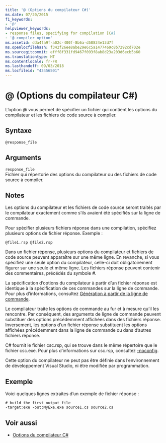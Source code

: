 ```yaml
---
title: '@ (Options du compilateur C#)'
ms.date: 07/20/2015
f1_keywords:
- '@'
helpviewer_keywords:
- response files, specifying for compilation [C#]
- '@ compiler option'
ms.assetid: dda4fa9f-a02c-400f-8b6a-d58834e13d7f
ms.openlocfilehash: f342f26ee8abe29e6c5a1477469c8b7292cd702e
ms.sourcegitcommit: efff8f331fd9467f093f8ab8d23a203d6ecb5b60
ms.translationtype: HT
ms.contentlocale: fr-FR
ms.lasthandoff: 09/03/2018
ms.locfileid: "43456501"
---
```

# <a name="-c-compiler-options"></a>@ (Options du compilateur C#)
L’option @ vous permet de spécifier un fichier qui contient les options du compilateur et les fichiers de code source à compiler.  
  
## <a name="syntax"></a>Syntaxe  
  
```  
@response_file  
```  
  
## <a name="arguments"></a>Arguments  
 `response_file`  
 Fichier qui répertorie des options du compilateur ou des fichiers de code source à compiler.  
  
## <a name="remarks"></a>Notes  
 Les options du compilateur et les fichiers de code source seront traités par le compilateur exactement comme s’ils avaient été spécifiés sur la ligne de commande.  
  
 Pour spécifier plusieurs fichiers réponse dans une compilation, spécifiez plusieurs options de fichier réponse. Exemple :  
  
```  
@file1.rsp @file2.rsp  
```  
  
 Dans un fichier réponse, plusieurs options du compilateur et fichiers de code source peuvent apparaître sur une même ligne. En revanche, si vous spécifiez une seule option du compilateur, celle-ci doit obligatoirement figurer sur une seule et même ligne. Les fichiers réponse peuvent contenir des commentaires, précédés du symbole #.  
  
 La spécification d’options du compilateur à partir d’un fichier réponse est identique à la spécification de ces commandes sur la ligne de commande. Pour plus d’informations, consultez [Génération à partir de la ligne de commande](../../../csharp/language-reference/compiler-options/how-to-set-environment-variables-for-the-visual-studio-command-line.md).  
  
 Le compilateur traite les options de commande au fur et à mesure qu’il les rencontre. Par conséquent, des arguments de ligne de commande peuvent substituer des options précédemment affichées dans des fichiers réponse. Inversement, les options d’un fichier réponse substituent les options affichées précédemment dans la ligne de commande ou dans d’autres fichiers réponse.  
  
 C# fournit le fichier csc.rsp, qui se trouve dans le même répertoire que le fichier csc.exe. Pour plus d’informations sur csc.rsp, consultez [-noconfig](../../../csharp/language-reference/compiler-options/noconfig-compiler-option.md).  
  
 Cette option du compilateur ne peut pas être définie dans l’environnement de développement Visual Studio, ni être modifiée par programmation.  
  
## <a name="example"></a>Exemple  
 Voici quelques lignes extraites d’un exemple de fichier réponse :  
  
```console  
# build the first output file  
-target:exe -out:MyExe.exe source1.cs source2.cs  
```  
  
## <a name="see-also"></a>Voir aussi  

- [Options du compilateur C#](../../../csharp/language-reference/compiler-options/index.md)
